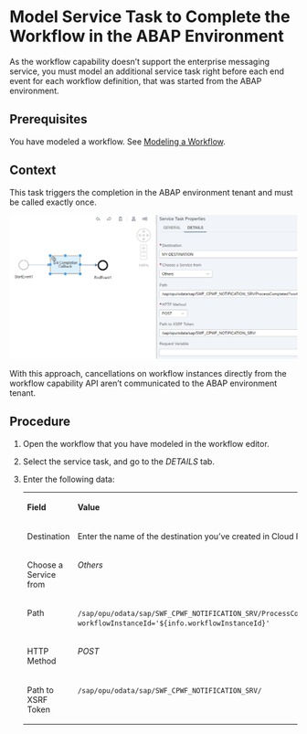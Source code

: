 <!-- loio35f7822b592842b89029869d6374bbed -->

# Model Service Task to Complete the Workflow in the ABAP Environment

As the workflow capability doesn’t support the enterprise messaging service, you must model an additional service task right before each end event for each workflow definition, that was started from the ABAP environment.



<a name="loio35f7822b592842b89029869d6374bbed__prereq_pwr_qfs_4qb"/>

## Prerequisites

You have modeled a workflow. See [Modeling a Workflow](https://help.sap.com/viewer/e157c391253b4ecd93647bf232d18a83/Cloud/en-US/2d65f7db785d4867a49fe8eec3b040be.html).



## Context

This task triggers the completion in the ABAP environment tenant and must be called exactly once.

![](images/End_Event_5c65757.png)

With this approach, cancellations on workflow instances directly from the workflow capability API aren’t communicated to the ABAP environment tenant.



## Procedure

1.  Open the workflow that you have modeled in the workflow editor.

2.  Select the service task, and go to the *DETAILS* tab.

3.  Enter the following data:


    <table>
    <tr>
    <th valign="top">

    Field


    
    </th>
    <th valign="top">

    Value


    
    </th>
    </tr>
    <tr>
    <td valign="top">

    Destination


    
    </td>
    <td valign="top">

    Enter the name of the destination you’ve created in Cloud Foundry.


    
    </td>
    </tr>
    <tr>
    <td valign="top">

    Choose a Service from


    
    </td>
    <td valign="top">

     *Others* 


    
    </td>
    </tr>
    <tr>
    <td valign="top">

    Path


    
    </td>
    <td valign="top">

     `/sap/opu/odata/sap/SWF_CPWF_NOTIFICATION_SRV/ProcessCompleted?workflowInstanceId='${info.workflowInstanceId}'` 


    
    </td>
    </tr>
    <tr>
    <td valign="top">

    HTTP Method


    
    </td>
    <td valign="top">

     *POST* 


    
    </td>
    </tr>
    <tr>
    <td valign="top">

    Path to XSRF Token


    
    </td>
    <td valign="top">

     `/sap/opu/odata/sap/SWF_CPWF_NOTIFICATION_SRV/` 


    
    </td>
    </tr>
    </table>
    

